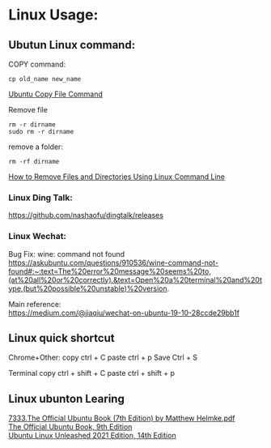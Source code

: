 # Linux Usage:

## Ubutun Linux command:
COPY command:
```
cp old_name new_name
```
[Ubuntu Copy File Command](https://www.cyberciti.biz/faq/ubuntu-copy-file-command/)  


Remove file 
```
rm -r dirname
sudo rm -r dirname
```

remove a folder:
```
rm -rf dirname
```
[How to Remove Files and Directories Using Linux Command Line](https://linuxize.com/post/how-to-remove-files-and-directories-using-linux-command-line/) 


### Linux Ding Talk:
https://github.com/nashaofu/dingtalk/releases

### Linux Wechat:

Bug Fix:
wine: command not found   
https://askubuntu.com/questions/910536/wine-command-not-found#:~:text=The%20error%20message%20seems%20to,(at%20all%20or%20correctly).&text=Open%20a%20terminal%20and%20type,(but%20possible%20unstable)%20version.


Main reference:  
https://medium.com/@jiaqiu/wechat-on-ubuntu-19-10-28ccde29bb1f   

## Linux quick shortcut
Chrome+Other:
copy ctrl + C
paste ctrl + p 
Save Ctrl + S

Terminal
copy ctrl + shift + C
paste ctrl + shift + p 

## Linux ubunton Learing
[7333.The Official Ubuntu Book (7th Edition) by Matthew Helmke.pdf](https://github.com/levunguyen/CGDN-Ebooks/blob/master/Server/7333.The%20Official%20Ubuntu%20Book%20(7th%20Edition)%20by%20Matthew%20Helmke.pdf)  
[The Official Ubuntu Book, 9th Edition](https://learning.oreilly.com/library/view/the-official-ubuntu/9780134512501/)  
[Ubuntu Linux Unleashed 2021 Edition, 14th Edition](https://learning.oreilly.com/library/view/the-official-ubuntu/9780134512501/)  


